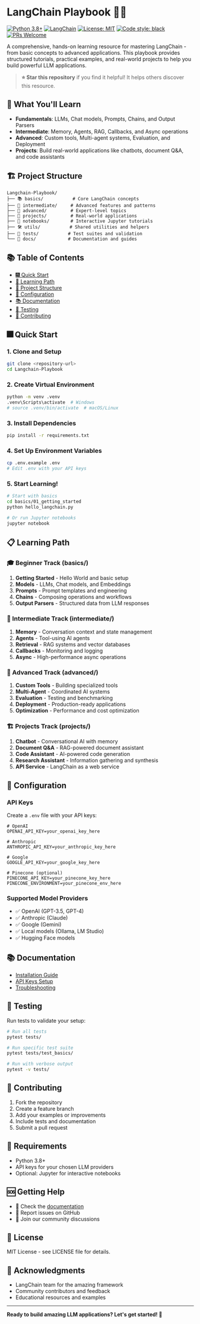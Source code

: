 # LangChain Playbook 🦜🔗

[![Python 3.8+](https://img.shields.io/badge/python-3.8+-blue.svg)](https://www.python.org/downloads/)
[![LangChain](https://img.shields.io/badge/LangChain-latest-green.svg)](https://github.com/langchain-ai/langchain)
[![License: MIT](https://img.shields.io/badge/License-MIT-yellow.svg)](https://opensource.org/licenses/MIT)
[![Code style: black](https://img.shields.io/badge/code%20style-black-000000.svg)](https://github.com/psf/black)
[![PRs Welcome](https://img.shields.io/badge/PRs-welcome-brightgreen.svg)](CONTRIBUTING.md)

A comprehensive, hands-on learning resource for mastering LangChain - from basic concepts to advanced applications. This playbook provides structured tutorials, practical examples, and real-world projects to help you build powerful LLM applications.

> **⭐ Star this repository** if you find it helpful! It helps others discover this resource.

## 🎯 What You'll Learn

- **Fundamentals**: LLMs, Chat models, Prompts, Chains, and Output Parsers
- **Intermediate**: Memory, Agents, RAG, Callbacks, and Async operations
- **Advanced**: Custom tools, Multi-agent systems, Evaluation, and Deployment
- **Projects**: Build real-world applications like chatbots, document Q&A, and code assistants

## 🏗️ Project Structure

```
Langchain-Playbook/
├── 📚 basics/           # Core LangChain concepts
├── 🔧 intermediate/     # Advanced features and patterns
├── 🚀 advanced/         # Expert-level topics
├── 🎯 projects/         # Real-world applications
├── 📓 notebooks/        # Interactive Jupyter tutorials
├── 🛠️ utils/           # Shared utilities and helpers
├── 🧪 tests/           # Test suites and validation
└── 📖 docs/            # Documentation and guides
```

## 📚 Table of Contents

- [🎆 Quick Start](#-quick-start)
- [📝 Learning Path](#-learning-path)
- [📁 Project Structure](#-project-structure)
- [🔧 Configuration](#-configuration)
- [📚 Documentation](#-documentation)
- [🧪 Testing](#-testing)
- [🤝 Contributing](#-contributing)

## 🎆 Quick Start

### 1. Clone and Setup

```bash
git clone <repository-url>
cd Langchain-Playbook
```

### 2. Create Virtual Environment

```bash
python -m venv .venv
.venv\Scripts\activate  # Windows
# source .venv/bin/activate  # macOS/Linux
```

### 3. Install Dependencies

```bash
pip install -r requirements.txt
```

### 4. Set Up Environment Variables

```bash
cp .env.example .env
# Edit .env with your API keys
```

### 5. Start Learning!

```bash
# Start with basics
cd basics/01_getting_started
python hello_langchain.py

# Or run Jupyter notebooks
jupyter notebook
```

## 📋 Learning Path

### 🎓 Beginner Track (basics/)
1. **Getting Started** - Hello World and basic setup
2. **Models** - LLMs, Chat models, and Embeddings
3. **Prompts** - Prompt templates and engineering
4. **Chains** - Composing operations and workflows
5. **Output Parsers** - Structured data from LLM responses

### 🔬 Intermediate Track (intermediate/)
1. **Memory** - Conversation context and state management
2. **Agents** - Tool-using AI agents
3. **Retrieval** - RAG systems and vector databases
4. **Callbacks** - Monitoring and logging
5. **Async** - High-performance async operations

### 🎯 Advanced Track (advanced/)
1. **Custom Tools** - Building specialized tools
2. **Multi-Agent** - Coordinated AI systems
3. **Evaluation** - Testing and benchmarking
4. **Deployment** - Production-ready applications
5. **Optimization** - Performance and cost optimization

### 🏗️ Projects Track (projects/)
1. **Chatbot** - Conversational AI with memory
2. **Document Q&A** - RAG-powered document assistant
3. **Code Assistant** - AI-powered code generation
4. **Research Assistant** - Information gathering and synthesis
5. **API Service** - LangChain as a web service

## 🔧 Configuration

### API Keys
Create a `.env` file with your API keys:

```env
# OpenAI
OPENAI_API_KEY=your_openai_key_here

# Anthropic
ANTHROPIC_API_KEY=your_anthropic_key_here

# Google
GOOGLE_API_KEY=your_google_key_here

# Pinecone (optional)
PINECONE_API_KEY=your_pinecone_key_here
PINECONE_ENVIRONMENT=your_pinecone_env_here
```

### Supported Model Providers
- ✅ OpenAI (GPT-3.5, GPT-4)
- ✅ Anthropic (Claude)
- ✅ Google (Gemini)
- ✅ Local models (Ollama, LM Studio)
- ✅ Hugging Face models

## 📚 Documentation

- [Installation Guide](docs/installation.md)
- [API Keys Setup](docs/api-keys.md)
- [Troubleshooting](docs/troubleshooting.md)

## 🧪 Testing

Run tests to validate your setup:

```bash
# Run all tests
pytest tests/

# Run specific test suite
pytest tests/test_basics/

# Run with verbose output
pytest -v tests/
```

## 🤝 Contributing

1. Fork the repository
2. Create a feature branch
3. Add your examples or improvements
4. Include tests and documentation
5. Submit a pull request

## 📝 Requirements

- Python 3.8+
- API keys for your chosen LLM providers
- Optional: Jupyter for interactive notebooks

## 🆘 Getting Help

- 📖 Check the [documentation](docs/)
- 🐛 Report issues on GitHub
- 💬 Join our community discussions

## 📄 License

MIT License - see LICENSE file for details.

## 🙏 Acknowledgments

- LangChain team for the amazing framework
- Community contributors and feedback
- Educational resources and examples

---

**Ready to build amazing LLM applications? Let's get started! 🚀**
